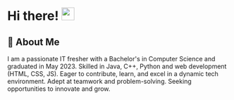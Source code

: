 # Hi there! <img src="https://media.giphy.com/media/hvRJCLFzcasrR4ia7z/giphy.gif" width="29px" height="29px">

## 🚀 About Me

I am a passionate IT fresher with a Bachelor's in Computer Science and graduated in May 2023. Skilled in Java, C++, Python and web development (HTML, CSS, JS). Eager to contribute, learn, and excel in a dynamic tech environment. Adept at teamwork and problem-solving. Seeking opportunities to innovate and grow.

